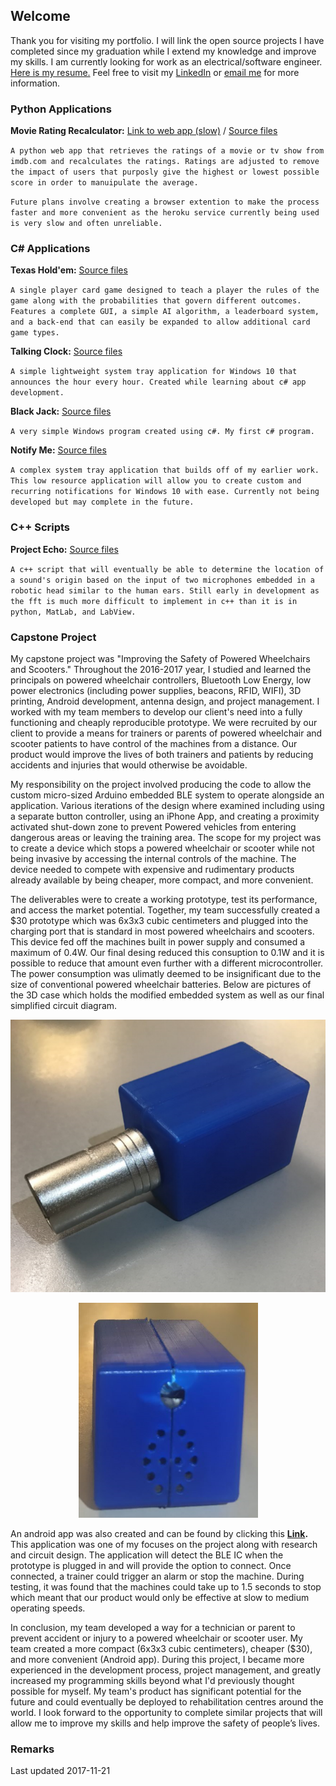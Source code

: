 ## Welcome

Thank you for visiting my portfolio. I will link the open source projects I have completed since my graduation while I extend my knowledge and improve my skills. I am currently looking for work as an electrical/software engineer. [Here is my resume.](https://github.com/joshglenen/Portfolio/blob/master/images/Resume%20of%20Josh%20Glenen.pdf) Feel free to visit my [LinkedIn](https://www.linkedin.com/in/joshglenen/) or [email me](mailto:josh.glenen.contact@gmail.com) for more information.

### Python Applications

**Movie Rating Recalculator:** [Link to web app (slow)](https://raterecal.herokuapp.com/) / [Source files](https://github.com/joshglenen/Rating-Recalculator/)

`A python web app that retrieves the ratings of a movie or tv show from imdb.com and recalculates the ratings. Ratings are adjusted to remove the impact of users that purposly give the highest or lowest possible score in order to manuipulate the average.`

`Future plans involve creating a browser extention to make the process faster and more convenient as the heroku service currently being used is very slow and often unreliable.`

### C# Applications

**Texas Hold'em:** [Source files](https://github.com/joshglenen/TexasHoldEm/)

`A single player card game designed to teach a player the rules of the game along with the probabilities that govern different outcomes. Features a complete GUI, a simple AI algorithm, a leaderboard system, and a back-end that can easily be expanded to allow additional card game types.`

**Talking Clock:** [Source files](https://github.com/joshglenen/Talking-Clock/)
  
`A simple lightweight system tray application for Windows 10 that announces the hour every hour. Created while learning about c# app development.`

**Black Jack:** [Source files](https://github.com/joshglenen/BlackJack/)

`A very simple Windows program created using c#. My first c# program.`

**Notify Me:** [Source files](https://github.com/joshglenen/Notify-Me/)

`A complex system tray application that builds off of my earlier work. This low resource application will allow you to create custom and recurring notifications for Windows 10 with ease. Currently not being developed but may complete in the future.`

### C++ Scripts

**Project Echo:** [Source files](https://github.com/joshglenen/Project-Echo/)

`A c++ script that will eventually be able to determine the location of a sound's origin based on the input of two microphones embedded in a robotic head similar to the human ears. Still early in development as the fft is much more difficult to implement in c++ than it is in python, MatLab, and LabView.`

### Capstone Project

My capstone project was "Improving the Safety of Powered Wheelchairs and Scooters." Throughout the 2016-2017 year, I studied and learned the principals on powered wheelchair controllers, Bluetooth Low Energy, low power electronics (including power supplies, beacons, RFID, WIFI), 3D printing, Android development, antenna design, and project management. I worked with my team members to develop our client's need into a fully functioning and cheaply reproducible prototype. We were recruited by our client to provide a means for trainers or parents of powered wheelchair and scooter patients to have control of the machines from a distance. Our product would improve the lives of both trainers and patients by reducing accidents and injuries that would otherwise be avoidable.

My responsibility on the project involved producing the code to allow the custom micro-sized Arduino embedded BLE system to operate alongside an application. Various iterations of the design where examined including using a separate button controller, using an iPhone App, and creating a proximity activated shut-down zone to prevent Powered vehicles from entering dangerous areas or leaving the training area. The scope for my project was to create a device which stops a powered wheelchair or scooter while not being invasive by accessing the internal controls of the machine. The device needed to compete with expensive and rudimentary products already available by being cheaper, more compact, and more convenient.

The deliverables were to create a working prototype, test its performance, and access the market potential. Together, my team successfully created a $30 prototype which was 6x3x3 cubic centimeters and plugged into the charging port that is standard in most powered wheelchairs and scooters. This device fed off the machines built in power supply and consumed a maximum of 0.4W. Our final desing reduced this consuption to 0.1W and it is possible to reduce that amount even further with a different microcontroller. The power consumption was ulimatly deemed to be insignificant due to the size of conventional powered wheelchair batteries. Below are pictures of the 3D case which holds the modified embedded system as well as our final simplified circuit diagram.

<p align="center"> 
<img src="images/image001.png">
</p>
<p align="center"> 
<img src="images/image003.png">
</p>

An android app was also created and can be found by clicking this **[Link](https://play.google.com/store/apps/details?id=tartanrehab.timeoutbutton&hl=en).** This application was one of my focuses on the project along with research and circuit design. The application will detect the BLE IC when the prototype is plugged in and will provide the option to connect. Once connected, a trainer could trigger an alarm or stop the machine. During testing, it was found that the machines could take up to 1.5 seconds to stop which meant that our product would only be effective at slow to medium operating speeds. 

In conclusion, my team developed a way for a technician or parent to prevent accident or injury to a powered wheelchair or scooter user. My team created a more compact (6x3x3 cubic centimeters), cheaper ($30), and more convenient (Android app). During this project, I became more experienced in the development process, project management, and greatly increased my programming skills beyond what I'd previously thought possible for myself. My team's product has significant potential for the future and could eventually be deployed to rehabilitation centres around the world. I look forward to the opportunity to complete similar projects that will allow me to improve my skills and help improve the safety of people’s lives.

### Remarks

Last updated 2017-11-21

